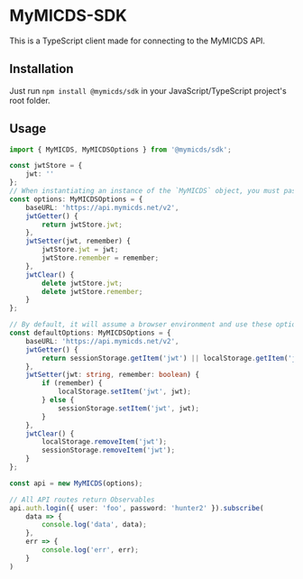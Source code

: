 # MyMICDS-SDK
This is a TypeScript client made for connecting to the MyMICDS API.

## Installation
Just run `npm install @mymicds/sdk` in your JavaScript/TypeScript project's root folder.

## Usage
```typescript
import { MyMICDS, MyMICDSOptions } from '@mymicds/sdk';

const jwtStore = {
	jwt: ''
};
// When instantiating an instance of the `MyMICDS` object, you must pass in an options object
const options: MyMICDSOptions = {
	baseURL: 'https://api.mymicds.net/v2',
	jwtGetter() {
		return jwtStore.jwt;
	},
	jwtSetter(jwt, remember) {
		jwtStore.jwt = jwt;
		jwtStore.remember = remember;
	},
	jwtClear() {
		delete jwtStore.jwt;
		delete jwtStore.remember;
	}
};

// By default, it will assume a browser environment and use these options:
const defaultOptions: MyMICDSOptions = {
	baseURL: 'https://api.mymicds.net/v2',
	jwtGetter() {
		return sessionStorage.getItem('jwt') || localStorage.getItem('jwt');
	},
	jwtSetter(jwt: string, remember: boolean) {
		if (remember) {
			localStorage.setItem('jwt', jwt);
		} else {
			sessionStorage.setItem('jwt', jwt);
		}
	},
	jwtClear() {
		localStorage.removeItem('jwt');
		sessionStorage.removeItem('jwt');
	}
};

const api = new MyMICDS(options);

// All API routes return Observables
api.auth.login({ user: 'foo', password: 'hunter2' }).subscribe(
	data => {
		console.log('data', data);
	},
	err => {
		console.log('err', err);
	}
)
```
